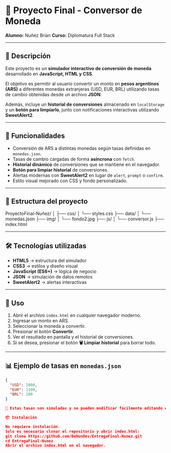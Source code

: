 # 💱 Proyecto Final - Conversor de Moneda
**Alumno:** Nuñez Brian 
**Curso:** Diplomatura Full Stack  

---

## 📌 Descripción
Este proyecto es un **simulador interactivo de conversión de moneda** desarrollado en **JavaScript, HTML y CSS**.  

El objetivo es permitir al usuario convertir un monto en **pesos argentinos (ARS)** a diferentes monedas extranjeras (USD, EUR, BRL) utilizando tasas de cambio obtenidas desde un archivo **JSON**.  

Además, incluye un **historial de conversiones** almacenado en `localStorage` y un **botón para limpiarlo**, junto con notificaciones interactivas utilizando **SweetAlert2**.

---

## 🚀 Funcionalidades
- Conversión de ARS a distintas monedas según tasas definidas en `monedas.json`.
- Tasas de cambio cargadas de forma **asíncrona** con `fetch`.
- **Historial dinámico** de conversiones que se mantiene en el navegador.
- **Botón para limpiar historial** de conversiones.
- Alertas modernas con **SweetAlert2** en lugar de `alert`, `prompt` o `confirm`.
- Estilo visual mejorado con CSS y fondo personalizado.

---

## 📂 Estructura del proyecto
ProyectoFinal-Nuñez/
│
├── css/
│ └── styles.css
├── data/
│ └── monedas.json
├── img/
│ └── fondo2.jpg
├── js/
│ └── conversor.js
├── index.html

---

## 🛠 Tecnologías utilizadas
- **HTML5** → estructura del simulador  
- **CSS3** → estilos y diseño visual  
- **JavaScript (ES6+)** → lógica de negocio  
- **JSON** → simulación de datos remotos  
- **SweetAlert2** → alertas interactivas  

---

## 📖 Uso
1. Abrir el archivo `index.html` en cualquier navegador moderno.
2. Ingresar un monto en ARS.
3. Seleccionar la moneda a convertir.
4. Presionar el botón **Convertir**.
5. Ver el resultado en pantalla y el historial de conversiones.
6. Si se desea, presionar el botón **🗑 Limpiar historial** para borrar todo.

---

## 📊 Ejemplo de tasas en `monedas.json`
```json
{
  "USD": 1000,
  "EUR": 1100,
  "BRL": 200
}

🔹 Estas tasas son simuladas y se pueden modificar fácilmente editando el archivo data/monedas.json.

📦 Instalación

No requiere instalación.
Solo es necesario clonar el repositorio y abrir index.html:
git clone https://github.com/BeNunDev/EntregaFinal-Nunez.git
cd EntregaFinal-Nunez
Abrir el archivo index.html en el navegador.
